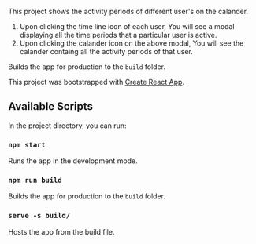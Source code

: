 This project shows the activity periods of different user's on the calander.

1) Upon clicking the time line icon of each user, You will see a modal displaying all the time periods that a particular user is active.
2) Upon clicking the calander icon on the above modal, You will see the calander containg all the activity periods of that user.

Builds the app for production to the `build` folder.<br />

This project was bootstrapped with [Create React App](https://github.com/facebook/create-react-app).

## Available Scripts

In the project directory, you can run:

### `npm start`

Runs the app in the development mode.<br />

### `npm run build`

Builds the app for production to the `build` folder.<br />

### `serve -s build/`

Hosts the app from the build file.<br />


